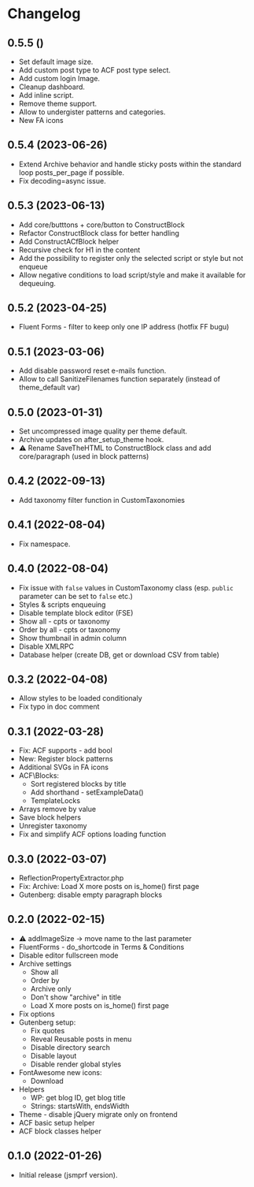 # Changelog

## 0.5.5 ()

* Set default image size.
* Add custom post type to ACF post type select.
* Add custom login Image.
* Cleanup dashboard.
* Add inline script.
* Remove theme support.
* Allow to undergister patterns and categories.
* New FA icons

## 0.5.4 (2023-06-26)

* Extend Archive behavior and handle sticky posts within the standard loop posts_per_page if possible.
* Fix decoding=async issue.

## 0.5.3 (2023-06-13)

* Add core/butttons + core/button to ConstructBlock
* Refactor ConstructBlock class for better handling
* Add ConstructACfBlock helper
* Recursive check for H1 in the content
* Add the possibility to register only the selected script or style but not enqueue
* Allow negative conditions to load script/style and make it available for dequeuing.

## 0.5.2 (2023-04-25)

* Fluent Forms - filter to keep only one IP address (hotfix FF bugu)

## 0.5.1 (2023-03-06)

* Add disable password reset e-mails function.
* Allow to call SanitizeFilenames function separately (instead of theme_default var)

## 0.5.0 (2023-01-31)

* Set uncompressed image quality per theme default.
* Archive updates on after_setup_theme hook.
* ⚠ Rename SaveTheHTML to ConstructBlock class and add core/paragraph (used in block patterns)

## 0.4.2 (2022-09-13)

* Add taxonomy filter function in CustomTaxonomies

## 0.4.1 (2022-08-04)

* Fix namespace.

## 0.4.0 (2022-08-04)

* Fix issue with `false` values in CustomTaxonomy class (esp. `public` parameter can be set to `false` etc.)
* Styles & scripts enqueuing
* Disable template block editor (FSE)
* Show all - cpts or taxonomy
* Order by all - cpts or taxonomy
* Show thumbnail in admin column
* Disable XMLRPC
* Database helper (create DB, get or download CSV from table)

## 0.3.2 (2022-04-08)

* Allow styles to be loaded conditionaly
* Fix typo in doc comment

## 0.3.1 (2022-03-28)

* Fix: ACF supports - add bool
* New: Register block patterns
* Additional SVGs in FA icons
* ACF\Blocks:
  * Sort registered blocks by title
  * Add shorthand - setExampleData()
  * TemplateLocks
* Arrays remove by value
* Save block helpers
* Unregister taxonomy
* Fix and simplify ACF options loading function

## 0.3.0 (2022-03-07)

* ReflectionPropertyExtractor.php
* Fix: Archive: Load X more posts on is_home() first page
* Gutenberg: disable empty paragraph blocks

## 0.2.0 (2022-02-15)

* ⚠ addImageSize -> move name to the last parameter
* FluentForms - do_shortcode in Terms & Conditions
* Disable editor fullscreen mode
* Archive settings
  * Show all
  * Order by
  * Archive only
  * Don't show "archive" in title
  * Load X more posts on is_home() first page
* Fix options
* Gutenberg setup:
  * Fix quotes
  * Reveal Reusable posts in menu
  * Disable directory search
  * Disable layout
  * Disable render global styles
* FontAwesome new icons:
  * Download
* Helpers
  * WP: get blog ID, get blog title
  * Strings: startsWith, endsWidth
* Theme - disable jQuery migrate only on frontend
* ACF basic setup helper
* ACF block classes helper


## 0.1.0 (2022-01-26)

* Initial release (jsmprf version).
